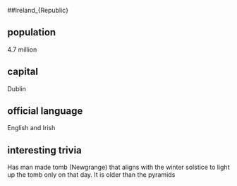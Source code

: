 ##Ireland_{Republic}
## population
4.7 million

## capital
Dublin
 
## official language
English and Irish

## interesting trivia
Has man made tomb (Newgrange) that aligns with the winter solstice to light up the tomb only on that day. It is older than the pyramids


